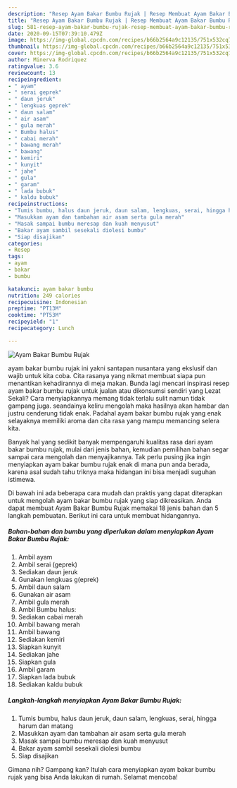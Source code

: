 ```yaml
---
description: "Resep Ayam Bakar Bumbu Rujak | Resep Membuat Ayam Bakar Bumbu Rujak Yang Sempurna"
title: "Resep Ayam Bakar Bumbu Rujak | Resep Membuat Ayam Bakar Bumbu Rujak Yang Sempurna"
slug: 581-resep-ayam-bakar-bumbu-rujak-resep-membuat-ayam-bakar-bumbu-rujak-yang-sempurna
date: 2020-09-15T07:39:10.479Z
image: https://img-global.cpcdn.com/recipes/b66b2564a9c12135/751x532cq70/ayam-bakar-bumbu-rujak-foto-resep-utama.jpg
thumbnail: https://img-global.cpcdn.com/recipes/b66b2564a9c12135/751x532cq70/ayam-bakar-bumbu-rujak-foto-resep-utama.jpg
cover: https://img-global.cpcdn.com/recipes/b66b2564a9c12135/751x532cq70/ayam-bakar-bumbu-rujak-foto-resep-utama.jpg
author: Minerva Rodriquez
ratingvalue: 3.6
reviewcount: 13
recipeingredient:
- " ayam"
- " serai geprek"
- " daun jeruk"
- " lengkuas geprek"
- " daun salam"
- " air asam"
- " gula merah"
- " Bumbu halus"
- " cabai merah"
- " bawang merah"
- " bawang"
- " kemiri"
- " kunyit"
- " jahe"
- " gula"
- " garam"
- " lada bubuk"
- " kaldu bubuk"
recipeinstructions:
- "Tumis bumbu, halus daun jeruk, daun salam, lengkuas, serai, hingga harum dan matang"
- "Masukkan ayam dan tambahan air asam serta gula merah"
- "Masak sampai bumbu meresap dan kuah menyusut"
- "Bakar ayam sambil sesekali diolesi bumbu"
- "Siap disajikan"
categories:
- Resep
tags:
- ayam
- bakar
- bumbu

katakunci: ayam bakar bumbu 
nutrition: 249 calories
recipecuisine: Indonesian
preptime: "PT13M"
cooktime: "PT53M"
recipeyield: "1"
recipecategory: Lunch

---
```



![Ayam Bakar Bumbu Rujak](https://img-global.cpcdn.com/recipes/b66b2564a9c12135/751x532cq70/ayam-bakar-bumbu-rujak-foto-resep-utama.jpg)


ayam bakar bumbu rujak ini yakni santapan nusantara yang ekslusif dan wajib untuk kita coba. Cita rasanya yang nikmat membuat siapa pun menantikan kehadirannya di meja makan.
Bunda lagi mencari inspirasi resep ayam bakar bumbu rujak untuk jualan atau dikonsumsi sendiri yang Lezat Sekali? Cara menyiapkannya memang tidak terlalu sulit namun tidak gampang juga. seandainya keliru mengolah maka hasilnya akan hambar dan justru cenderung tidak enak. Padahal ayam bakar bumbu rujak yang enak selayaknya memiliki aroma dan cita rasa yang mampu memancing selera kita.



Banyak hal yang sedikit banyak mempengaruhi kualitas rasa dari ayam bakar bumbu rujak, mulai dari jenis bahan, kemudian pemilihan bahan segar sampai cara mengolah dan menyajikannya. Tak perlu pusing jika ingin menyiapkan ayam bakar bumbu rujak enak di mana pun anda berada, karena asal sudah tahu triknya maka hidangan ini bisa menjadi suguhan istimewa.


Di bawah ini ada beberapa cara mudah dan praktis yang dapat diterapkan untuk mengolah ayam bakar bumbu rujak yang siap dikreasikan. Anda dapat membuat Ayam Bakar Bumbu Rujak memakai 18 jenis bahan dan 5 langkah pembuatan. Berikut ini cara untuk membuat hidangannya.

<!--inarticleads1-->

##### Bahan-bahan dan bumbu yang diperlukan dalam menyiapkan Ayam Bakar Bumbu Rujak:

1. Ambil  ayam
1. Ambil  serai (geprek)
1. Sediakan  daun jeruk
1. Gunakan  lengkuas g(eprek)
1. Ambil  daun salam
1. Gunakan  air asam
1. Ambil  gula merah
1. Ambil  Bumbu halus:
1. Sediakan  cabai merah
1. Ambil  bawang merah
1. Ambil  bawang
1. Sediakan  kemiri
1. Siapkan  kunyit
1. Sediakan  jahe
1. Siapkan  gula
1. Ambil  garam
1. Siapkan  lada bubuk
1. Sediakan  kaldu bubuk




<!--inarticleads2-->

##### Langkah-langkah menyiapkan Ayam Bakar Bumbu Rujak:

1. Tumis bumbu, halus daun jeruk, daun salam, lengkuas, serai, hingga harum dan matang
1. Masukkan ayam dan tambahan air asam serta gula merah
1. Masak sampai bumbu meresap dan kuah menyusut
1. Bakar ayam sambil sesekali diolesi bumbu
1. Siap disajikan




Gimana nih? Gampang kan? Itulah cara menyiapkan ayam bakar bumbu rujak yang bisa Anda lakukan di rumah. Selamat mencoba!
